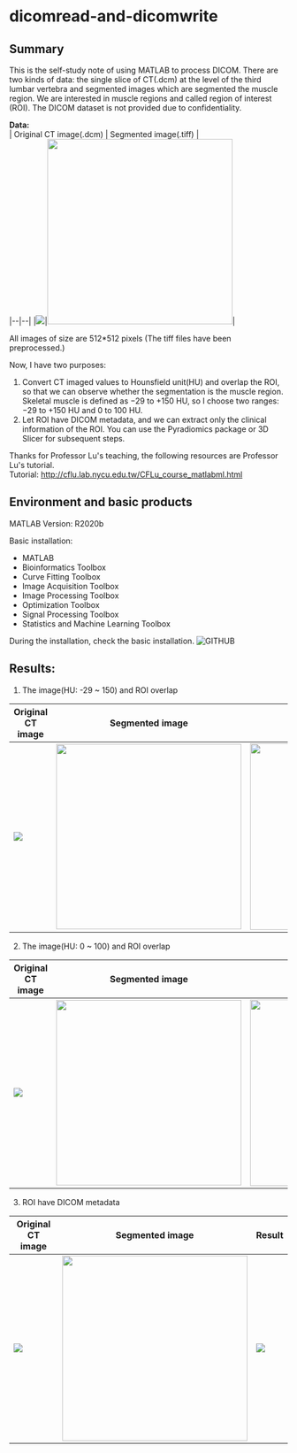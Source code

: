 # dicomread-and-dicomwrite
## Summary

This is the self-study note of using MATLAB to process DICOM. There are two kinds of data: the single slice of CT(.dcm) at the level of the third lumbar vertebra and segmented images which are segmented the muscle region. We are interested in muscle regions and called region of interest (ROI). The DICOM dataset is not provided due to confidentiality. 

__Data:__  
| Original CT image(.dcm) | Segmented image(.tiff) |  
|--|--|
|![](https://i.imgur.com/85Kfcm4.png)|<img src="https://i.imgur.com/2acw0Rp.png" width="335">|  

All images of size are 512*512 pixels (The tiff files have been preprocessed.)  

Now, I have two purposes:
1. Convert CT imaged values to Hounsfield unit(HU) and overlap the ROI, so that we can observe whether the segmentation is the muscle region. Skeletal muscle is defined as −29 to +150 HU, so I choose two ranges: −29 to +150 HU and 0 to 100 HU.  
2. Let ROI have DICOM metadata, and we can extract only the clinical information of the ROI. You can use the Pyradiomics package or 3D Slicer for subsequent steps.

Thanks for Professor Lu's teaching, the following resources are Professor Lu's tutorial.  
Tutorial: http://cflu.lab.nycu.edu.tw/CFLu_course_matlabml.html


## Environment and basic products
MATLAB Version: R2020b

Basic installation: 
- MATLAB
- Bioinformatics Toolbox
- Curve Fitting Toolbox
- Image Acquisition Toolbox
- Image Processing Toolbox
- Optimization Toolbox
- Signal Processing Toolbox
- Statistics and Machine Learning Toolbox

During the installation, check the basic installation.
![GITHUB](https://i.imgur.com/O8eXQRq.png)


## Results:

1. The image(HU: -29 ~ 150) and ROI overlap  

| Original CT image | Segmented image | Result |  
|--|--|--|  
|![](https://i.imgur.com/85Kfcm4.png)|<img src="https://i.imgur.com/2acw0Rp.png" width="335">|<img src="https://i.imgur.com/6nYtnZI.png" width="337">|  

2. The image(HU: 0 ~ 100) and ROI overlap 

| Original CT image | Segmented image | Result |  
|--|--|--|  
|![](https://i.imgur.com/85Kfcm4.png)|<img src="https://i.imgur.com/2acw0Rp.png" width="335">|<img src="https://i.imgur.com/LH54BsV.png" width="337">|  

3. ROI have DICOM metadata

| Original CT image | Segmented image | Result |  
|--|--|--|  
|![](https://i.imgur.com/85Kfcm4.png)|<img src="https://i.imgur.com/2acw0Rp.png" width="335">|![](https://i.imgur.com/mH4trUj.png)|


